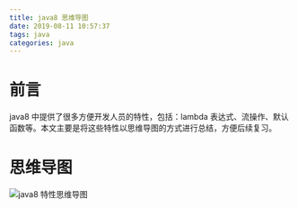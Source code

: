 ```yaml
---
title: java8 思维导图
date: 2019-08-11 10:57:37
tags: java
categories: java
---
```


# 前言

java8 中提供了很多方便开发人员的特性，包括：lambda 表达式、流操作、默认函数等。本文主要是将这些特性以思维导图的方式进行总结，方便后续复习。

<!-- more -->

# 思维导图

![java8 特性思维导图](/images/Java8.bmp)
